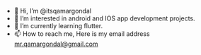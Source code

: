 - 👋 Hi, I’m @itsqamargondal
- 👀 I’m interested in android and IOS app development projects.
- 🌱 I’m currently learning flutter.
- 📫 How to reach me, Here is my email address mr.qamargondal@gmail.com

<!---
itsqamargondal/itsqamargondal is a ✨ special ✨ repository because its `README.md` (this file) appears on your GitHub profile.
You can click the Preview link to take a look at your changes.
--->
